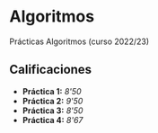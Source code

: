 # Algoritmos

Prácticas Algoritmos (curso 2022/23)

## Calificaciones

- **Práctica 1:** *8'50*
- **Práctica 2:** *9'50*
- **Práctica 3:** *8'50*
- **Práctica 4:** *8'67*
